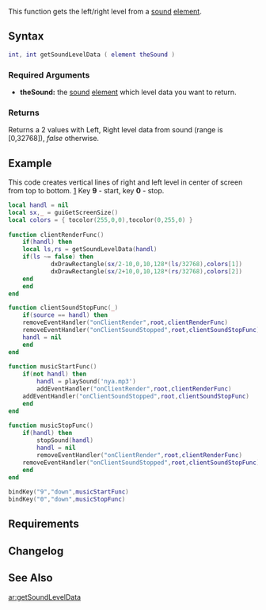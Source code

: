 This function gets the left/right level from a [sound](/docs/sound.md "wikilink") [element](/element.md "wikilink").

Syntax
------

``` lua
int, int getSoundLevelData ( element theSound )
```

### Required Arguments

-   **theSound:** the [sound](/docs/sound.md "wikilink") [element](/element.md "wikilink") which level data you want to return.

### Returns

Returns a 2 values with Left, Right level data from sound (range is \[0,32768\]), *false* otherwise.

Example
-------

This code creates vertical lines of right and left level in center of screen from top to bottom. [1](http://imageshack.com/a/img716/8689/4ud1.png) Key **9** - start, key **0** - stop.

``` lua
local handl = nil
local sx,_ = guiGetScreenSize()
local colors = { tocolor(255,0,0),tocolor(0,255,0) }
 
function clientRenderFunc()
    if(handl) then
    local ls,rs = getSoundLevelData(handl)
    if(ls ~= false) then
            dxDrawRectangle(sx/2-10,0,10,128*(ls/32768),colors[1])
            dxDrawRectangle(sx/2+10,0,10,128*(rs/32768),colors[2])
    end
    end
end

function clientSoundStopFunc(_)
    if(source == handl) then
    removeEventHandler("onClientRender",root,clientRenderFunc)
    removeEventHandler("onClientSoundStopped",root,clientSoundStopFunc)
    handl = nil
    end
end
 
function musicStartFunc()
    if(not handl) then
        handl = playSound('nya.mp3')
        addEventHandler("onClientRender",root,clientRenderFunc)
    addEventHandler("onClientSoundStopped",root,clientSoundStopFunc)
    end
end
 
function musicStopFunc()
    if(handl) then
        stopSound(handl)
        handl = nil
        removeEventHandler("onClientRender",root,clientRenderFunc)
    removeEventHandler("onClientSoundStopped",root,clientSoundStopFunc)
    end
end
 
bindKey("9","down",musicStartFunc)
bindKey("0","down",musicStopFunc)
```

Requirements
------------

Changelog
---------

See Also
--------

[ar:getSoundLevelData](/docs/ar:getSoundLevelData.md "wikilink")

